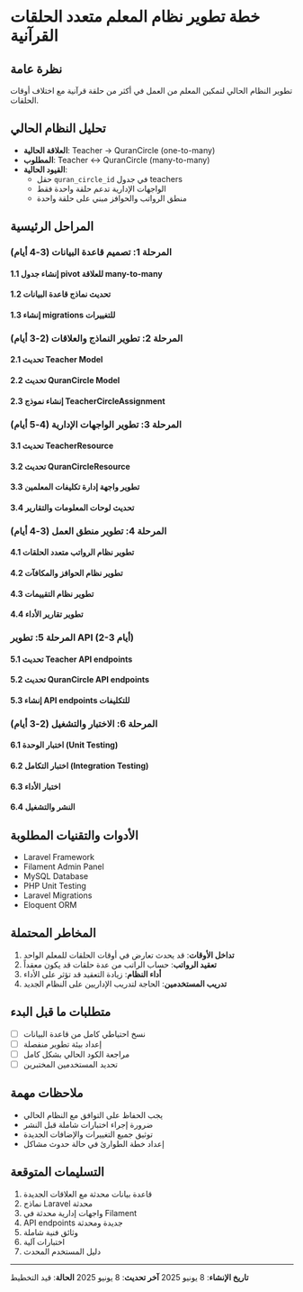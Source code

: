 # خطة تطوير نظام المعلم متعدد الحلقات القرآنية

## نظرة عامة
تطوير النظام الحالي لتمكين المعلم من العمل في أكثر من حلقة قرآنية مع اختلاف أوقات الحلقات.

## تحليل النظام الحالي
- **العلاقة الحالية**: Teacher → QuranCircle (one-to-many)
- **المطلوب**: Teacher ↔ QuranCircle (many-to-many) 
- **القيود الحالية**: 
  - حقل `quran_circle_id` في جدول teachers
  - الواجهات الإدارية تدعم حلقة واحدة فقط
  - منطق الرواتب والحوافز مبني على حلقة واحدة

## المراحل الرئيسية

### المرحلة 1: تصميم قاعدة البيانات (3-4 أيام)
#### 1.1 إنشاء جدول pivot للعلاقة many-to-many
#### 1.2 تحديث نماذج قاعدة البيانات
#### 1.3 إنشاء migrations للتغييرات

### المرحلة 2: تطوير النماذج والعلاقات (2-3 أيام)  
#### 2.1 تحديث Teacher Model
#### 2.2 تحديث QuranCircle Model
#### 2.3 إنشاء نموذج TeacherCircleAssignment

### المرحلة 3: تطوير الواجهات الإدارية (4-5 أيام)
#### 3.1 تحديث TeacherResource
#### 3.2 تحديث QuranCircleResource  
#### 3.3 تطوير واجهة إدارة تكليفات المعلمين
#### 3.4 تحديث لوحات المعلومات والتقارير

### المرحلة 4: تطوير منطق العمل (3-4 أيام)
#### 4.1 تطوير نظام الرواتب متعدد الحلقات
#### 4.2 تطوير نظام الحوافز والمكافآت
#### 4.3 تطوير نظام التقييمات
#### 4.4 تطوير تقارير الأداء

### المرحلة 5: تطوير API (2-3 أيام)
#### 5.1 تحديث Teacher API endpoints
#### 5.2 تحديث QuranCircle API endpoints
#### 5.3 إنشاء API endpoints للتكليفات

### المرحلة 6: الاختبار والتشغيل (2-3 أيام)
#### 6.1 اختبار الوحدة (Unit Testing)
#### 6.2 اختبار التكامل (Integration Testing)
#### 6.3 اختبار الأداء
#### 6.4 النشر والتشغيل

## الأدوات والتقنيات المطلوبة
- Laravel Framework
- Filament Admin Panel
- MySQL Database
- PHP Unit Testing
- Laravel Migrations
- Eloquent ORM

## المخاطر المحتملة
1. **تداخل الأوقات**: قد يحدث تعارض في أوقات الحلقات للمعلم الواحد
2. **تعقيد الرواتب**: حساب الراتب من عدة حلقات قد يكون معقداً
3. **أداء النظام**: زيادة التعقيد قد تؤثر على الأداء
4. **تدريب المستخدمين**: الحاجة لتدريب الإداريين على النظام الجديد

## متطلبات ما قبل البدء
- [ ] نسخ احتياطي كامل من قاعدة البيانات
- [ ] إعداد بيئة تطوير منفصلة
- [ ] مراجعة الكود الحالي بشكل كامل
- [ ] تحديد المستخدمين المختبرين

## ملاحظات مهمة
- يجب الحفاظ على التوافق مع النظام الحالي
- ضرورة إجراء اختبارات شاملة قبل النشر  
- توثيق جميع التغييرات والإضافات الجديدة
- إعداد خطة الطوارئ في حالة حدوث مشاكل

## التسليمات المتوقعة
1. قاعدة بيانات محدثة مع العلاقات الجديدة
2. نماذج Laravel محدثة
3. واجهات إدارية محدثة في Filament
4. API endpoints جديدة ومحدثة
5. وثائق فنية شاملة
6. اختبارات آلية
7. دليل المستخدم المحدث

---
**تاريخ الإنشاء**: 8 يونيو 2025
**آخر تحديث**: 8 يونيو 2025
**الحالة**: قيد التخطيط
